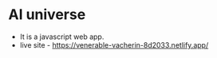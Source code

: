 # AI universe 
- It is a javascript web app.
- live site - https://venerable-vacherin-8d2033.netlify.app/